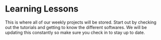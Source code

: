 # Learning Lessons
This is where all of our weekly projects will be stored. Start out by checking out the tutorials and getting to know the different softwares. We will be updating this constantly so make sure you check in to stay up to date.
